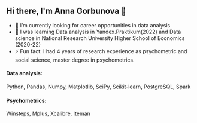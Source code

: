 ## Hi there, I'm Anna Gorbunova 👋

- 🔭 I’m currently looking for career opportunities in data analysis
- 🌱 I was learning Data analysis in Yandex.Praktikum(2022) and Data science in National Research University Higher School of Economics (2020-22)
- ⚡ Fun fact: I had 4 years of research experience as psychometric and social science, master degree in psychometrics.


#### Data analysis:
Python, Pandas, Numpy, Matplotlib, SciPy, Scikit-learn, PostgreSQL, Spark

#### Psychometrics:
Winsteps, Mplus, Xcalibre, Iteman

<!--
**AnnaAGor/AnnaAGor** is a ✨ _special_ ✨ repository because its `README.md` (this file) appears on your GitHub profile.

Here are some ideas to get you started:

- 🔭 I’m currently working on ...
- 🌱 I’m currently learning ...
- 👯 I’m looking to collaborate on ...
- 🤔 I’m looking for help with ...
- 💬 Ask me about ...
- 📫 How to reach me: ...
- 😄 Pronouns: ...
- ⚡ Fun fact: ...
-->
